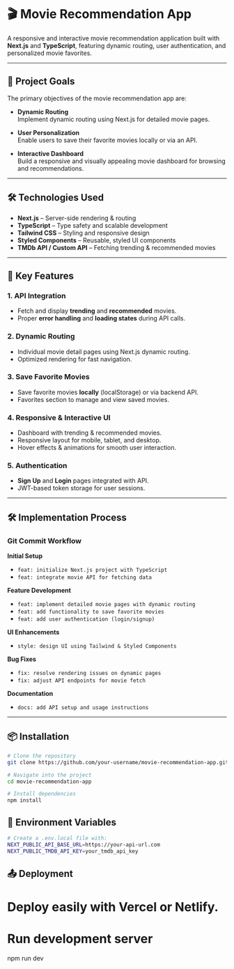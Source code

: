 # 🎬 Movie Recommendation App

A responsive and interactive movie recommendation application built with **Next.js** and **TypeScript**, featuring dynamic routing, user authentication, and personalized movie favorites.

---

## 📌 Project Goals

The primary objectives of the movie recommendation app are:

- **Dynamic Routing**  
  Implement dynamic routing using Next.js for detailed movie pages.

- **User Personalization**  
  Enable users to save their favorite movies locally or via an API.

- **Interactive Dashboard**  
  Build a responsive and visually appealing movie dashboard for browsing and recommendations.

---

## 🛠 Technologies Used

- **Next.js** – Server-side rendering & routing
- **TypeScript** – Type safety and scalable development
- **Tailwind CSS** – Styling and responsive design
- **Styled Components** – Reusable, styled UI components
- **TMDb API / Custom API** – Fetching trending & recommended movies

---

## 🚀 Key Features

### 1. API Integration
- Fetch and display **trending** and **recommended** movies.
- Proper **error handling** and **loading states** during API calls.

### 2. Dynamic Routing
- Individual movie detail pages using Next.js dynamic routing.
- Optimized rendering for fast navigation.

### 3. Save Favorite Movies
- Save favorite movies **locally** (localStorage) or via backend API.
- Favorites section to manage and view saved movies.

### 4. Responsive & Interactive UI
- Dashboard with trending & recommended movies.
- Responsive layout for mobile, tablet, and desktop.
- Hover effects & animations for smooth user interaction.

### 5. Authentication
- **Sign Up** and **Login** pages integrated with API.
- JWT-based token storage for user sessions.

---

## 🛠 Implementation Process

### Git Commit Workflow
**Initial Setup**
- `feat: initialize Next.js project with TypeScript`
- `feat: integrate movie API for fetching data`

**Feature Development**
- `feat: implement detailed movie pages with dynamic routing`
- `feat: add functionality to save favorite movies`
- `feat: add user authentication (login/signup)`

**UI Enhancements**
- `style: design UI using Tailwind & Styled Components`

**Bug Fixes**
- `fix: resolve rendering issues on dynamic pages`
- `fix: adjust API endpoints for movie fetch`

**Documentation**
- `docs: add API setup and usage instructions`

---

## 📦 Installation

```bash
# Clone the repository
git clone https://github.com/your-username/movie-recommendation-app.git

# Navigate into the project
cd movie-recommendation-app

# Install dependencies
npm install
```

## 🔑 Environment Variables

```bash
# Create a .env.local file with:
NEXT_PUBLIC_API_BASE_URL=https://your-api-url.com
NEXT_PUBLIC_TMDB_API_KEY=your_tmdb_api_key
```

## 📤 Deployment

# Deploy easily with Vercel or Netlify.
# Run development server
npm run dev
